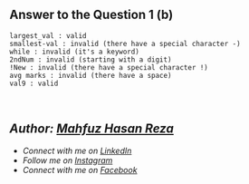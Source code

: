 ## Answer to the Question 1 (b)
```
largest_val : valid
smallest-val : invalid (there have a special character -)
while : invalid (it's a keyword)
2ndNum : invalid (starting with a digit)
!New : invalid (there have a special character !)
avg marks : invalid (there have a space)
val9 : valid
```

<br>

## _Author: [Mahfuz Hasan Reza](https://github.com/mahfuzhasanreza/)_
 - _Connect with me on [LinkedIn](https://www.linkedin.com/in/mahfuzhasanreza/)_
 - _Follow me on [Instagram](https://www.instagram.com/mahfuzhasanreza/)_
 - _Connect with me on [Facebook](https://www.facebook.com/mahfuzhasanreza/)_

